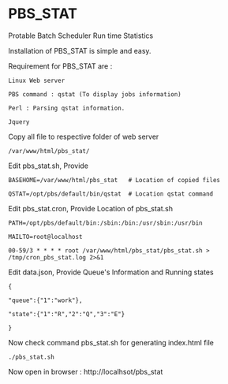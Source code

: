 # PBS_STAT
Protable Batch Scheduler Run time Statistics


Installation of PBS_STAT is simple and easy.


Requirement for PBS_STAT are :

	Linux Web server

	PBS command : qstat (To display jobs information)

	Perl : Parsing qstat information.

	Jquery 


Copy all file to respective folder of web server 

	/var/www/html/pbs_stat/


Edit pbs_stat.sh, Provide 

	BASEHOME=/var/www/html/pbs_stat   # Location of copied files
	
	QSTAT=/opt/pbs/default/bin/qstat  # Location qstat command


Edit pbs_stat.cron, Provide  Location of pbs_stat.sh

	PATH=/opt/pbs/default/bin:/sbin:/bin:/usr/sbin:/usr/bin

	MAILTO=root@localhost

	00-59/3 * * * * root /var/www/html/pbs_stat/pbs_stat.sh > /tmp/cron_pbs_stat.log 2>&1


Edit data.json, Provide Queue's Information and Running states

	{

	"queue":{"1":"work"},

	"state":{"1":"R","2":"Q","3":"E"}

	}



Now check command pbs_stat.sh for generating index.html file 

	./pbs_stat.sh


Now open in browser : http://localhsot/pbs_stat

